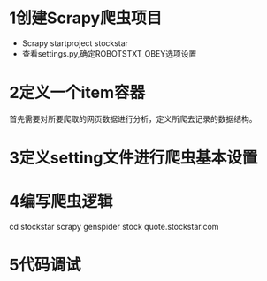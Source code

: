 # 1创建Scrapy爬虫项目
* Scrapy startproject stockstar
* 查看settings.py,确定ROBOTSTXT_OBEY选项设置

# 2定义一个item容器
首先需要对所要爬取的网页数据进行分析，定义所爬去记录的数据结构。

# 3定义setting文件进行爬虫基本设置

# 4编写爬虫逻辑
cd stockstar
scrapy genspider stock quote.stockstar.com

# 5代码调试
